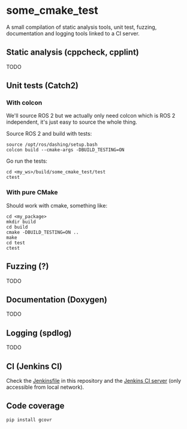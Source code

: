 # some_cmake_test

A small compilation of static analysis tools, unit test, fuzzing, documentation and logging tools linked to a CI server.

## Static analysis (cppcheck, cpplint)

TODO

## Unit tests (Catch2)
### With colcon
We'll source ROS 2 but we actually only need colcon which is ROS 2 independent, it's just easy to source the whole thing.

Source ROS 2 and build with tests:
```
source /opt/ros/dashing/setup.bash
colcon build --cmake-args -DBUILD_TESTING=ON
```

Go run the tests:
```
cd <my_ws>/build/some_cmake_test/test
ctest
```

### With pure CMake

Should work with cmake, something like:
```
cd <my_package>
mkdir build
cd build
cmake -DBUILD_TESTING=ON ..
make
cd test
ctest
```

## Fuzzing (?)

TODO

## Documentation (Doxygen)

TODO

## Logging (spdlog)

TODO

## CI (Jenkins CI)

Check the [Jenkinsfile](Jenkinsfile) in this repository and the [Jenkins CI server](http://hopermf-desktop.local:8080/job/cmake_package_pipeline/) (only accessible from local network).

## Code coverage

```
pip install gcovr
```
